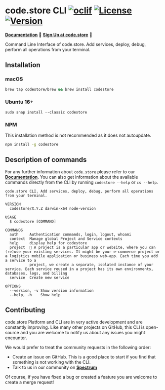 # code.store CLI [![oclif](https://img.shields.io/badge/cli-oclif-brightgreen.svg)](https://oclif.io) [![License](https://img.shields.io/npm/l/codestore.svg)](https://github.com/code-store-platform/cli/blob/master/package.json) [![Version](https://img.shields.io/npm/v/codestore.svg)](https://npmjs.org/package/codestore)

[**Documentation**](https://docs.code.store) 	📖	 [**Sign Up at code.store**](https://app.code.store)	 🍙

Command Line Interface of code.store. Add services, deploy, debug, perform all operations from your terminal.

## Installation

### macOS

```bash
brew tap codestore/brew && brew install codestore
```

### Ubuntu 16+

```text
sudo snap install --classic codestore
```

### NPM

This installation method is not recommended as it does not autoupdate.

```bash
npm install -g codestore
```

## Description of commands

For any further information about `code.store` please refer to our [**Documentation**](https://docs.code.store). You can also get information about the available commands directly from the CLI by running `codestore --help` or `cs --help`.

```
code.store CLI. Add services, deploy, debug, perform all operations from your terminal.

VERSION
  codestore/X.Y.Z darwin-x64 node-version

USAGE
  $ codestore [COMMAND]

COMMANDS
  auth     Authentication commands, login, logout, whoami
  context  Manage global Project and Service contexts
  help     display help for codestore
  project  🚧 A project is a particular app or website, where you can (re)use your existing services. It might be your e-commerce project or a logistics mobile application or business web-app. Each time you add a service to a
           project, we create a separate, isolated instance of your service. Each service reused in a project has its own environments, databases, logs, and billing
  service  Create new service

OPTIONS
  --version, -v Show version information
  --help, -h    Show help
```

## Contributing

code.store Platform and CLI are in very active development and are constantly improving. Like many other projects on GitHub, this CLI is open-source and you are welcome to notify us about any issues you might encounter.

We would prefer to treat the community requests in the following order:
* Create an issue on GitHub. This is a good place to start if you find that something is not working with the CLI.
* Talk to us in our community on [**Spectrum**](https://spectrum.chat/code-store)

Of course, if you have fixed a bug or created a feature you are welcome to create a merge request!
